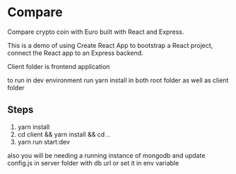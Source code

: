 # Compare

Compare crypto coin with Euro built with React and Express.

This is a demo of using Create React App to bootstrap a React project, connect the React app to an Express backend.

Client folder is frontend application


to run in dev environment run yarn install in both root folder as well as client folder

## Steps

1. yarn install
2. cd client && yarn install && cd ..
3. yarn run start:dev




also you will be needing a running instance of mongodb and update config.js in server folder with db url or set it in env variable
